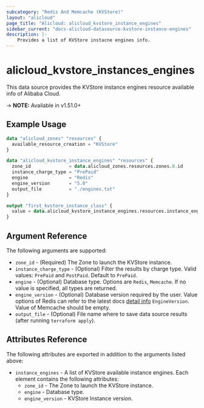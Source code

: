 ```yaml
---
subcategory: "Redis And Memcache (KVStore)"
layout: "alicloud"
page_title: "Alicloud: alicloud_kvstore_instance_engines"
sidebar_current: "docs-alicloud-datasource-kvstore-instance-engines"
description: |-
    Provides a list of KVStore instacne engines info.
---
```


# alicloud\_kvstore\_instances\_engines

This data source provides the KVStore instance engines resource available info of Alibaba Cloud.

-> **NOTE:** Available in v1.51.0+

## Example Usage

```tf
data "alicloud_zones" "resources" {
  available_resource_creation = "KVStore"
}

data "alicloud_kvstore_instance_engines" "resources" {
  zone_id              = data.alicloud_zones.resources.zones.0.id
  instance_charge_type = "PrePaid"
  engine               = "Redis"
  engine_version       = "5.0"
  output_file          = "./engines.txt"
}

output "first_kvstore_instance_class" {
  value = data.alicloud_kvstore_instance_engines.resources.instance_engines.0.engine
}
```

## Argument Reference

The following arguments are supported:

* `zone_id` - (Required) The Zone to launch the KVStore instance.
* `instance_charge_type` - (Optional) Filter the results by charge type. Valid values: `PrePaid` and `PostPaid`. Default to `PrePaid`.
* `engine` - (Optional) Database type. Options are `Redis`, `Memcache`. If no value is specified, all types are returned.
* `engine_version` - (Optional) Database version required by the user. Value options of Redis can refer to the latest docs [detail info](https://www.alibabacloud.com/help/doc-detail/60873.htm) `EngineVersion`. Value of Memcache should be empty.
* `output_file` - (Optional) File name where to save data source results (after running `terraform apply`).

## Attributes Reference

The following attributes are exported in addition to the arguments listed above:

* `instance_engines` - A list of KVStore available instance engines. Each element contains the following attributes:
    * `zone_id` - The Zone to launch the KVStore instance.
    * `engine` - Database type.
    * `engine_version` - KVStore Instance version.
